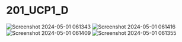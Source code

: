 # 201_UCP1_D

![Screenshot 2024-05-01 061343](https://github.com/MusthafaLuthfi76/201_UCP1_D/assets/127088713/a0ffee59-e4b0-4934-bc1f-6e3b4421bcf7)
![Screenshot 2024-05-01 061416](https://github.com/MusthafaLuthfi76/201_UCP1_D/assets/127088713/9eb55b21-ce1c-4993-9ba8-a935a2d06057)
![Screenshot 2024-05-01 061409](https://github.com/MusthafaLuthfi76/201_UCP1_D/assets/127088713/9eca90a5-c709-4ab6-bbf1-b5151b691a45)
![Screenshot 2024-05-01 061355](https://github.com/MusthafaLuthfi76/201_UCP1_D/assets/127088713/986f4ee2-f056-497c-9fec-49cf062b0ce5)
